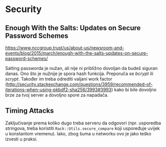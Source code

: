 # Security

## Enough With the Salts: Updates on Secure Password Schemes
https://www.nccgroup.trust/us/about-us/newsroom-and-events/blog/2015/march/enough-with-the-salts-updates-on-secure-password-schemes/

Salting passworda je nužan, ali nije ni približno dovoljan da budeš siguran danas. Ono što je nužnije je spora hash funkcija. Preporuča se *bcrypt* ili *scrypt*. Također im treba odrediti valjani work factor (http://security.stackexchange.com/questions/3959/recommended-of-iterations-when-using-pkbdf2-sha256/3993#3993) kako bi bile dovoljno brze za tvoj server a dovoljno spore za napadača.

## Timing Attacks
Zaključivanje prema koliko dugo treba serveru da odgovori (npr. usporedba stringova, treba koristiti `Rack::Utils.secure_compare` koji uspoređuje
uvijek u konstantom vremenu). Iako, zbog šuma u networku ovo je jako teško izvesti u praksi.
